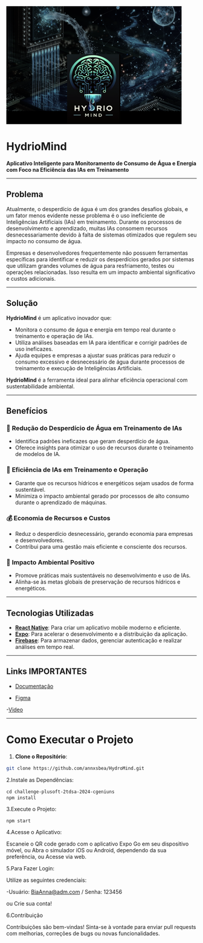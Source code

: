 <img src="./assets/LOGOTOTAL.png" alt="HYDRIOMIND">


# HydrioMind  

**Aplicativo Inteligente para Monitoramento de Consumo de Água e Energia com Foco na Eficiência das IAs em Treinamento**  

---

## Problema  
Atualmente, o desperdício de água é um dos grandes desafios globais, e um fator menos evidente nesse problema é o uso ineficiente de Inteligências Artificiais (IAs) em treinamento. Durante os processos de desenvolvimento e aprendizado, muitas IAs consomem recursos desnecessariamente devido à falta de sistemas otimizados que regulem seu impacto no consumo de água.  

Empresas e desenvolvedores frequentemente não possuem ferramentas específicas para identificar e reduzir os desperdícios gerados por sistemas que utilizam grandes volumes de água para resfriamento, testes ou operações relacionadas. Isso resulta em um impacto ambiental significativo e custos adicionais.  

---

## Solução  
**HydrioMind** é um aplicativo inovador que:  
- Monitora o consumo de água e energia em tempo real durante o treinamento e operação de IAs.  
- Utiliza análises baseadas em IA para identificar e corrigir padrões de uso ineficazes.  
- Ajuda equipes e empresas a ajustar suas práticas para reduzir o consumo excessivo e desnecessário de água durante processos de treinamento e execução de Inteligências Artificiais.  

**HydrioMind** é a ferramenta ideal para alinhar eficiência operacional com sustentabilidade ambiental.  

---

## Benefícios  

### 🌊 **Redução do Desperdício de Água em Treinamento de IAs**  
- Identifica padrões ineficazes que geram desperdício de água.  
- Oferece insights para otimizar o uso de recursos durante o treinamento de modelos de IA.  

### 🤖 **Eficiência de IAs em Treinamento e Operação**  
- Garante que os recursos hídricos e energéticos sejam usados de forma sustentável.  
- Minimiza o impacto ambiental gerado por processos de alto consumo durante o aprendizado de máquinas.  

### 💰 **Economia de Recursos e Custos**  
- Reduz o desperdício desnecessário, gerando economia para empresas e desenvolvedores.  
- Contribui para uma gestão mais eficiente e consciente dos recursos.  

### 🌱 **Impacto Ambiental Positivo**  
- Promove práticas mais sustentáveis no desenvolvimento e uso de IAs.  
- Alinha-se às metas globais de preservação de recursos hídricos e energéticos.  

---

## Tecnologias Utilizadas  

- **[React Native](https://reactnative.dev/)**: Para criar um aplicativo mobile moderno e eficiente.  
- **[Expo](https://expo.dev/)**: Para acelerar o desenvolvimento e a distribuição da aplicação.  
- **[Firebase](https://firebase.google.com/)**: Para armazenar dados, gerenciar autenticação e realizar análises em tempo real.  

---

## Links IMPORTANTES 

- [Documentação](https://www.canva.com/design/DAGXOszTgWc/MJm-vgIZ6vALIFAmjAvEkg/edit?utm_content=DAGXOszTgWc&utm_campaign=designshare&utm_medium=link2&utm_source=sharebutton)
  
- [Figma](https://www.figma.com/design/pRDMvnWEvPSXTBzhiFSuee/Hydro-Mind?node-id=0-1&t=ZjremckOY2yL5crc-1)

-[Video]()

-----------------------------------------------------------------------------------------------------
# Como Executar o Projeto

1. **Clone o Repositório**:

```bash
git clone https://github.com/annxsbea/HydroMind.git
```
2.Instale as Dependências:
```
cd challenge-plusoft-2tdsa-2024-cgeniuns
npm install
```
3.Execute o Projeto:
```
npm start
```
4.Acesse o Aplicativo:

Escaneie o QR code gerado com o aplicativo Expo Go em seu dispositivo móvel, ou
Abra o simulador iOS ou Android, dependendo da sua preferência, ou
Acesse via web.

5.Para Fazer Login:

Utilize as seguintes credenciais:

-Usuário: BiaAnna@adm.com / Senha: 123456


ou Crie sua conta!

6.Contribuição

Contribuições são bem-vindas! Sinta-se à vontade para enviar pull requests com melhorias, correções de bugs ou novas funcionalidades.
